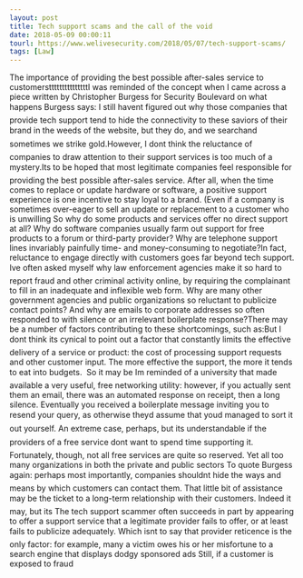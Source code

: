 ```yaml
---
layout: post
title: Tech support scams and the call of the void
date: 2018-05-09 00:00:11
tourl: https://www.welivesecurity.com/2018/05/07/tech-support-scams/
tags: [Law]
---
```

The importance of providing the best possible after-sales service to customerstttttttttttttttI was reminded of the concept when I came across a piece written by Christopher Burgess for Security Boulevard on what happens Burgess says: I still havent figured out why those companies that provide tech support tend to hide the connectivity to these saviors of their brand in the weeds of the website, but they do, and we searchand sometimes we strike gold.However, I dont think the reluctance of companies to draw attention to their support services is too much of a mystery.Its to be hoped that most legitimate companies feel responsible for providing the best possible after-sales service. After all, when the time comes to replace or update hardware or software, a positive support experience is one incentive to stay loyal to a brand. (Even if a company is sometimes over-eager to sell an update or replacement to a customer who is unwilling So why do some products and services offer no direct support at all? Why do software companies usually farm out support for free products to a forum or third-party provider? Why are telephone support lines invariably painfully time- and money-consuming to negotiate?In fact, reluctance to engage directly with customers goes far beyond tech support. Ive often asked myself why law enforcement agencies make it so hard to report fraud and other criminal activity online, by requiring the complainant to fill in an inadequate and inflexible web form. Why are many other government agencies and public organizations so reluctant to publicize contact points? And why are emails to corporate addresses so often responded to with silence or an irrelevant boilerplate response?There may be a number of factors contributing to these shortcomings, such as:But I dont think its cynical to point out a factor that constantly limits the effective delivery of a service or product: the cost of processing support requests and other customer input. The more effective the support, the more it tends to eat into budgets.  So it may be Im reminded of a university that made available a very useful, free networking utility: however, if you actually sent them an email, there was an automated response on receipt, then a long silence. Eventually you received a boilerplate message inviting you to resend your query, as otherwise theyd assume that youd managed to sort it out yourself. An extreme case, perhaps, but its understandable if the providers of a free service dont want to spend time supporting it. Fortunately, though, not all free services are quite so reserved. Yet all too many organizations in both the private and public sectors To quote Burgess again: perhaps most importantly, companies shouldnt hide the ways and means by which customers can contact them. That little bit of assistance may be the ticket to a long-term relationship with their customers. Indeed it may, but its The tech support scammer often succeeds in part by appearing to offer a support service that a legitimate provider fails to offer, or at least fails to publicize adequately. Which isnt to say that provider reticence is the only factor: for example, many a victim owes his or her misfortune to a search engine that displays dodgy sponsored ads Still, if a customer is exposed to fraud 